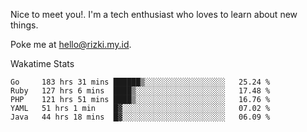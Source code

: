 Nice to meet you!. I'm a tech enthusiast who loves to learn about new things.

Poke me at hello@rizki.my.id.


Wakatime Stats
<!--START_SECTION:waka-->
```text
Go     183 hrs 31 mins ██████▒░░░░░░░░░░░░░░░░░░   25.24 % 
Ruby   127 hrs 6 mins  ████▒░░░░░░░░░░░░░░░░░░░░   17.48 % 
PHP    121 hrs 51 mins ████▒░░░░░░░░░░░░░░░░░░░░   16.76 % 
YAML   51 hrs 1 min    █▓░░░░░░░░░░░░░░░░░░░░░░░   07.02 % 
Java   44 hrs 18 mins  █▓░░░░░░░░░░░░░░░░░░░░░░░   06.09 % 
```
<!--END_SECTION:waka-->

